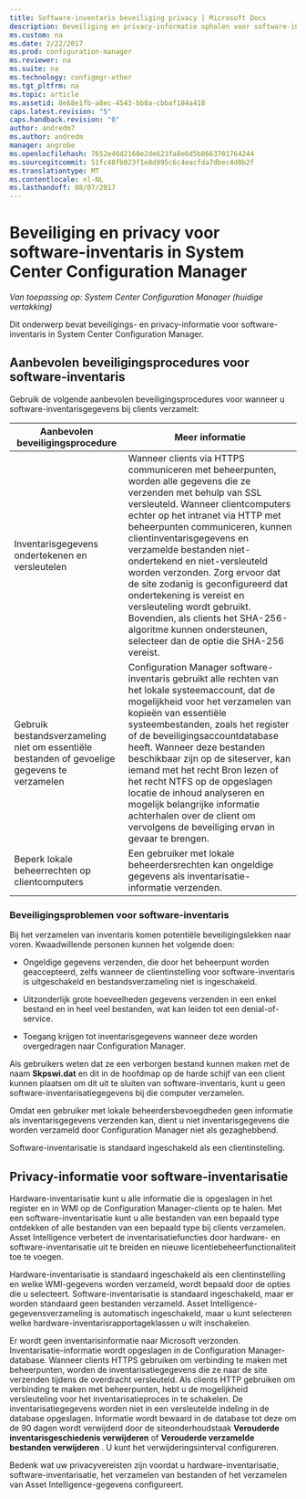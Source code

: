```yaml
---
title: Software-inventaris beveiliging privacy | Microsoft Docs
description: Beveiliging en privacy-informatie ophalen voor software-inventaris in System Center Configuration Manager.
ms.custom: na
ms.date: 2/22/2017
ms.prod: configuration-manager
ms.reviewer: na
ms.suite: na
ms.technology: configmgr-other
ms.tgt_pltfrm: na
ms.topic: article
ms.assetid: 8e68e1fb-a8ec-4543-bb8a-cbbaf184a418
caps.latest.revision: "5"
caps.handback.revision: "0"
author: andredm7
ms.author: andredm
manager: angrobe
ms.openlocfilehash: 7652e46d2168e2de623fa8e6d5b8663701764244
ms.sourcegitcommit: 51fc48fb023f1e8d995c6c4eacfda7dbec4d0b2f
ms.translationtype: MT
ms.contentlocale: nl-NL
ms.lasthandoff: 08/07/2017
---
```

# <a name="security-and-privacy-for-software-inventory-in-system-center-configuration-manager"></a>Beveiliging en privacy voor software-inventaris in System Center Configuration Manager

*Van toepassing op: System Center Configuration Manager (huidige vertakking)*

Dit onderwerp bevat beveiligings- en privacy-informatie voor software-inventaris in System Center Configuration Manager.  

##  <a name="BKMK_Security_HardwareInventory"></a> Aanbevolen beveiligingsprocedures voor software-inventaris  
 Gebruik de volgende aanbevolen beveiligingsprocedures voor wanneer u software-inventarisgegevens bij clients verzamelt:  

|Aanbevolen beveiligingsprocedure|Meer informatie|  
|----------------------------|----------------------|  
|Inventarisgegevens ondertekenen en versleutelen|Wanneer clients via HTTPS communiceren met beheerpunten, worden alle gegevens die ze verzenden met behulp van SSL versleuteld. Wanneer clientcomputers echter op het intranet via HTTP met beheerpunten communiceren, kunnen clientinventarisgegevens en verzamelde bestanden niet-ondertekend en niet-versleuteld worden verzonden. Zorg ervoor dat de site zodanig is geconfigureerd dat ondertekening is vereist en versleuteling wordt gebruikt. Bovendien, als clients het SHA-256-algoritme kunnen ondersteunen, selecteer dan de optie die SHA-256 vereist.|  
|Gebruik bestandsverzameling niet om essentiële bestanden of gevoelige gegevens te verzamelen|Configuration Manager software-inventaris gebruikt alle rechten van het lokale systeemaccount, dat de mogelijkheid voor het verzamelen van kopieën van essentiële systeembestanden, zoals het register of de beveiligingsaccountdatabase heeft. Wanneer deze bestanden beschikbaar zijn op de siteserver, kan iemand met het recht Bron lezen of het recht NTFS op de opgeslagen locatie de inhoud analyseren en mogelijk belangrijke informatie achterhalen over de client om vervolgens de beveiliging ervan in gevaar te brengen.|  
|Beperk lokale beheerrechten op clientcomputers|Een gebruiker met lokale beheerdersrechten kan ongeldige gegevens als inventarisatie-informatie verzenden.|  

### <a name="security-issues-for-software-inventory"></a>Beveiligingsproblemen voor software-inventaris  
 Bij het verzamelen van inventaris komen potentiële beveiligingslekken naar voren. Kwaadwillende personen kunnen het volgende doen:  

-   Ongeldige gegevens verzenden, die door het beheerpunt worden geaccepteerd, zelfs wanneer de clientinstelling voor software-inventaris is uitgeschakeld en bestandsverzameling niet is ingeschakeld.  

-   Uitzonderlijk grote hoeveelheden gegevens verzenden in een enkel bestand en in heel veel bestanden, wat kan leiden tot een denial-of-service.  

-   Toegang krijgen tot inventarisgegevens wanneer deze worden overgedragen naar Configuration Manager.  

 Als gebruikers weten dat ze een verborgen bestand kunnen maken met de naam **Skpswi.dat** en dit in de hoofdmap op de harde schijf van een client kunnen plaatsen om dit uit te sluiten van software-inventaris, kunt u geen software-inventarisatiegegevens bij die computer verzamelen.  

 Omdat een gebruiker met lokale beheerdersbevoegdheden geen informatie als inventarisgegevens verzenden kan, dient u niet inventarisgegevens die worden verzameld door Configuration Manager niet als gezaghebbend.  

 Software-inventarisatie is standaard ingeschakeld als een clientinstelling.  

##  <a name="BKMK_Privacy_HardwareInventory"></a> Privacy-informatie voor software-inventarisatie  
 Hardware-inventarisatie kunt u alle informatie die is opgeslagen in het register en in WMI op de Configuration Manager-clients op te halen. Met een software-inventarisatie kunt u alle bestanden van een bepaald type ontdekken of alle bestanden van een bepaald type bij clients verzamelen. Asset Intelligence verbetert de inventarisatiefuncties door hardware- en software-inventarisatie uit te breiden en nieuwe licentiebeheerfunctionaliteit toe te voegen.  

 Hardware-inventarisatie is standaard ingeschakeld als een clientinstelling en welke WMI-gegevens worden verzameld, wordt bepaald door de opties die u selecteert. Software-inventarisatie is standaard ingeschakeld, maar er worden standaard geen bestanden verzameld. Asset Intelligence-gegevensverzameling is automatisch ingeschakeld, maar u kunt selecteren welke hardware-inventarisrapportageklassen u wilt inschakelen.  

 Er wordt geen inventarisinformatie naar Microsoft verzonden. Inventarisatie-informatie wordt opgeslagen in de Configuration Manager-database. Wanneer clients HTTPS gebruiken om verbinding te maken met beheerpunten, worden de inventarisatiegegevens die ze naar de site verzenden tijdens de overdracht versleuteld. Als clients HTTP gebruiken om verbinding te maken met beheerpunten, hebt u de mogelijkheid versleuteling voor het inventarisatieproces in te schakelen. De inventarisatiegegevens worden niet in een versleutelde indeling in de database opgeslagen. Informatie wordt bewaard in de database tot deze om de 90 dagen wordt verwijderd door de siteonderhoudstaak **Verouderde inventarisgeschiedenis verwijderen** of **Verouderde verzamelde bestanden verwijderen** . U kunt het verwijderingsinterval configureren.  

 Bedenk wat uw privacyvereisten zijn voordat u hardware-inventarisatie, software-inventarisatie, het verzamelen van bestanden of het verzamelen van Asset Intelligence-gegevens configureert.  
